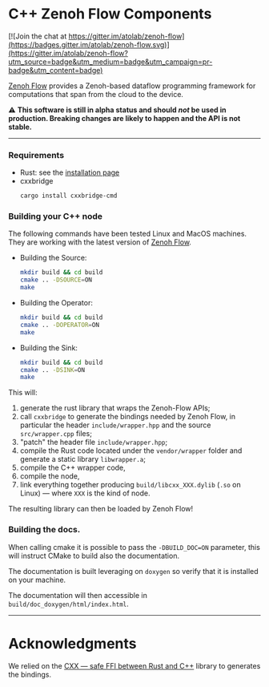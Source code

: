 # C++ Zenoh Flow Components

[![Join the chat at https://gitter.im/atolab/zenoh-flow](https://badges.gitter.im/atolab/zenoh-flow.svg)](https://gitter.im/atolab/zenoh-flow?utm_source=badge&utm_medium=badge&utm_campaign=pr-badge&utm_content=badge)

[Zenoh Flow](https://github.com/eclipse-zenoh/zenoh-flow) provides a Zenoh-based dataflow programming framework for computations that span from the cloud to the device.

:warning: **This software is still in alpha status and should _not_ be used in production. Breaking changes are likely to happen and the API is not stable.**

-----------

### Requirements

- Rust: see the [installation page](https://www.rust-lang.org/tools/install)
- cxxbridge
  ```sh
  cargo install cxxbridge-cmd
  ```


### Building your C++ node

The following commands have been tested Linux and MacOS machines. They are working with the latest version of [Zenoh Flow](https://github.com/eclipse-zenoh/zenoh-flow).

- Building the Source:
  ```sh
  mkdir build && cd build
  cmake .. -DSOURCE=ON
  make
  ```

- Building the Operator:
  ```sh
  mkdir build && cd build
  cmake .. -DOPERATOR=ON
  make
  ```

- Building the Sink:
  ```sh
  mkdir build && cd build
  cmake .. -DSINK=ON
  make
  ```

This will:
1. generate the rust library that wraps the Zenoh-Flow APIs;
2. call `cxxbridge` to generate the bindings needed by Zenoh Flow, in particular the header `include/wrapper.hpp` and the source `src/wrapper.cpp` files;
3. "patch" the header file `include/wrapper.hpp`;
4. compile the Rust code located under the `vendor/wrapper` folder and generate a static library `libwrapper.a`;
5. compile the C++ wrapper code,
6. compile the node,
7. link everything together producing `build/libcxx_XXX.dylib` (`.so` on Linux) — where `XXX` is the kind of node.

The resulting library can then be loaded by Zenoh Flow!


### Building the docs.

When calling cmake it is possible to pass the `-DBUILD_DOC=ON` parameter, this will instruct CMake to build also the documentation.

The documentation is built leveraging on `doxygen` so verify that it is installed on your machine.

The documentation will then accessible in `build/doc_doxygen/html/index.html`.

-----------
# Acknowledgments

We relied on the  [CXX — safe FFI between Rust and C++](https://github.com/dtolnay/cxx) library to generates the bindings.
